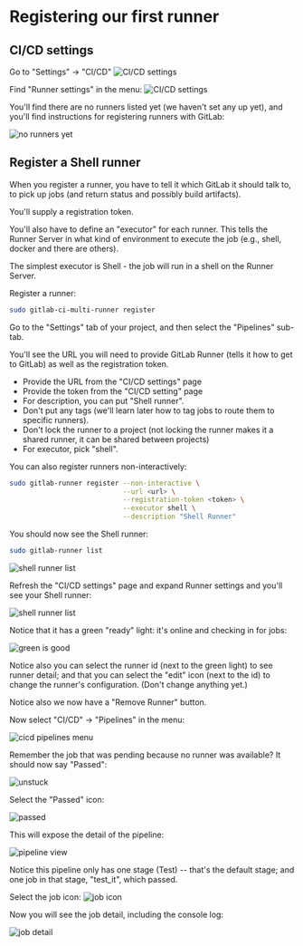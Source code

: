 # Registering our first runner

## CI/CD settings

Go to "Settings" -> "CI/CD"
![CI/CD settings](img/settings_cicd.png)

Find "Runner settings" in the menu:
![CI/CD settings](img/runner_settings_menu.png)

You'll find there are no runners listed yet (we haven't set any up yet), 
and you'll find instructions for registering runners with GitLab:

![no runners yet](img/runner_menu.png)

## Register a Shell runner

When you register a runner, you have to tell it which GitLab it should talk
to, to pick up jobs (and return status and possibly build artifacts).

You'll supply a registration token.

You'll also have to define an "executor" for each runner. This tells 
the Runner Server in what kind of environment to execute the job
(e.g., shell, docker and there are others).

The simplest executor is Shell - the job will run in a shell on the Runner Server.

Register a runner:

```bash
sudo gitlab-ci-multi-runner register
```

Go to the "Settings" tab of your project, and then select the "Pipelines" sub-tab.

You'll see the URL you will need to provide GitLab Runner (tells it how to get to GitLab) as well as the registration token.

- Provide the URL from the "CI/CD settings" page
- Provide the token from the "CI/CD setting" page
- For description, you can put "Shell runner".
- Don't put any tags (we'll learn later how to tag jobs to route them to specific runners).
- Don't lock the runner to a project (not locking the runner makes it a shared runner, it can be shared between projects)
- For executor, pick "shell".


You can also register runners non-interactively:

```bash
sudo gitlab-runner register --non-interactive \
                            --url <url> \
                            --registration-token <token> \
                            --executor shell \
                            --description "Shell Runner"
```

You should now see the Shell runner:

```bash
sudo gitlab-runner list
```

![shell runner list](img/shell_runner_list.png)

Refresh the "CI/CD settings" page and expand Runner settings and you'll see your Shell runner:


![shell runner list](img/shell_runner_in_UI.png)


Notice that it has a green "ready" light: it's online and checking in for jobs:


![green is good](img/shell_runner_green.png)

Notice also you can select the runner id (next to the green light) to see
runner detail; and that you can select the "edit" icon (next to the id)
to change the runner's configuration. (Don't change anything yet.)

Notice also we now have a "Remove Runner" button.

Now select "CI/CD" -> "Pipelines" in the menu:

![cicd pipelines menu](img/cicd_pipelines_menu.png)

Remember the job that was pending because no runner was available?
It should now say "Passed":

![unstuck](img/unstuck.png)

Select the "Passed" icon:

![passed](img/passed_icon.png)

This will expose the detail of the pipeline:

![pipeline view](img/pipeline_view.png)

Notice this pipeline only has one stage (Test) -- that's the default stage;
and one job in that stage, "test_it", which passed.

Select the job icon:
![job icon](job_icon.png)

Now you will see the job detail, including the console log:

![job detail](img/job_detail.png)